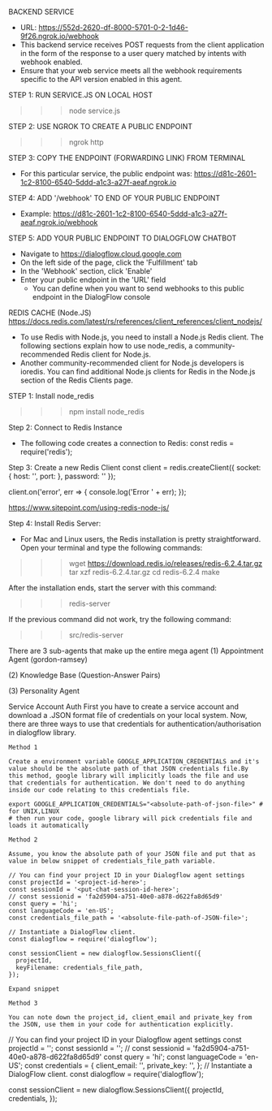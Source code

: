 BACKEND SERVICE 
- URL: https://552d-2620-df-8000-5701-0-2-1d46-9f26.ngrok.io/webhook
- This backend service receives POST requests from the client application in the form of the response to a user query matched by intents with webhook enabled. 
- Ensure that your web service meets all the webhook requirements specific to the API version enabled in this agent. 

STEP 1: RUN SERVICE.JS ON LOCAL HOST
>>> node service.js

STEP 2: USE NGROK TO CREATE A PUBLIC ENDPOINT
>>> ngrok http <port>

STEP 3: COPY THE ENDPOINT (FORWARDING LINK) FROM TERMINAL 
- For this particular service, the public endpoint was: https://d81c-2601-1c2-8100-6540-5ddd-a1c3-a27f-aeaf.ngrok.io

STEP 4: ADD '/webhook' TO END OF YOUR PUBLIC ENDPOINT
- Example: https://d81c-2601-1c2-8100-6540-5ddd-a1c3-a27f-aeaf.ngrok.io/webhook

STEP 5: ADD YOUR PUBLIC ENDPOINT TO DIALOGFLOW CHATBOT
- Navigate to https://dialogflow.cloud.google.com
- On the left side of the page, click the 'Fulfillment' tab
- In the 'Webhook' section, click 'Enable'
- Enter your public endpoint in the 'URL' field
  - You can define when you want to send webhooks to this public endpoint in the DialogFlow console

REDIS CACHE (Node.JS)
https://docs.redis.com/latest/rs/references/client_references/client_nodejs/
- To use Redis with Node.js, you need to install a Node.js Redis client. The following sections explain how to use node_redis, a community-recommended Redis client for Node.js.
- Another community-recommended client for Node.js developers is ioredis. You can find additional Node.js clients for Redis in the Node.js section of the Redis Clients page.

STEP 1: Install node_redis 
>>> npm install node_redis

Step 2: Connect to Redis Instance
- The following code creates a connection to Redis:
const redis = require('redis');

Step 3: Create a new Redis Client
const client = redis.createClient({
    socket: {
        host: '<hostname>',
        port: <port>
    },
    password: '<password>'
});

client.on('error', err => {
    console.log('Error ' + err);
});

https://www.sitepoint.com/using-redis-node-js/

Step 4: Install Redis Server:
- For Mac and Linux users, the Redis installation is pretty straightforward. Open your terminal and type the following commands:
>>> wget https://download.redis.io/releases/redis-6.2.4.tar.gz
>>> tar xzf redis-6.2.4.tar.gz
>>> cd redis-6.2.4
>>> make

After the installation ends, start the server with this command:
>>> redis-server

If the previous command did not work, try the following command:
>>> src/redis-server 


There are 3 sub-agents that make up the entire mega agent
(1) Appointment Agent (gordon-ramsey)

(2) Knowledge Base (Question-Answer Pairs)

(3) Personality Agent

Service Account Auth
First you have to create a service account and download a .JSON format file of credentials on your local system. Now, there are three ways to use that credentials for authentication/authorisation in dialogflow library.

    Method 1

    Create a environment variable GOOGLE_APPLICATION_CREDENTIALS and it's value should be the absolute path of that JSON credentials file.By this method, google library will implicitly loads the file and use that credentials for authentication. We don't need to do anything inside our code relating to this credentials file.

    export GOOGLE_APPLICATION_CREDENTIALS="<absolute-path-of-json-file>" # for UNIX,LINUX
    # then run your code, google library will pick credentials file and loads it automatically

    Method 2

    Assume, you know the absolute path of your JSON file and put that as value in below snippet of credentials_file_path variable.

    // You can find your project ID in your Dialogflow agent settings
    const projectId = '<project-id-here>';
    const sessionId = '<put-chat-session-id-here>'; 
    // const sessionid = 'fa2d5904-a751-40e0-a878-d622fa8d65d9'
    const query = 'hi';
    const languageCode = 'en-US';
    const credentials_file_path = '<absolute-file-path-of-JSON-file>';

    // Instantiate a DialogFlow client.
    const dialogflow = require('dialogflow');

    const sessionClient = new dialogflow.SessionsClient({
      projectId,
      keyFilename: credentials_file_path,
    });

    Expand snippet

    Method 3

    You can note down the project_id, client_email and private_key from the JSON, use them in your code for authentication explicitly.

// You can find your project ID in your Dialogflow agent settings
const projectId = '<project-id-here>';
const sessionId = '<put-chat-session-id-here>';
// const sessionid = 'fa2d5904-a751-40e0-a878-d622fa8d65d9'
const query = 'hi';
const languageCode = 'en-US';
const credentials = {
  client_email: '<client-email-here>',
  private_key:
    '<private-key-here>',
};
// Instantiate a DialogFlow client.
const dialogflow = require('dialogflow');

const sessionClient = new dialogflow.SessionsClient({
  projectId,
  credentials,
});

